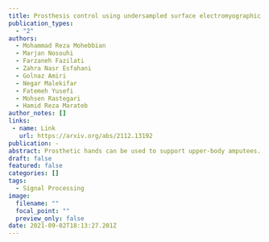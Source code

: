 ```yaml
---
title: Prosthesis control using undersampled surface electromyographic signals 
publication_types:
  - "2"
authors:
  - Mohammad Reza Mohebbian
  - Marjan Nosouhi
  - Farzaneh Fazilati
  - Zahra Nasr Esfahani
  - Golnaz Amiri
  - Negar Malekifar
  - Fatemeh Yusefi
  - Mohsen Rastegari
  - Hamid Reza Marateb
author_notes: []
links:
 - name: Link
   url: https://arxiv.org/abs/2112.13192
publication: -
abstract: Prosthetic hands can be used to support upper-body amputees. Myoelectric prosthesis, one of the externally-powered active prosthesis categories, requires proper processing units in addition to recording electrodes and instrumentation amplifiers. In this paper, the following myoelectric prosthesis control methods were discussed in detail: On-off and finite-state, proportional, direct, and posture, simultaneous, classification and regression-based control, and deep learning methods. Myoelectric control performance indices, such as completion time and rate, throughput, lag, and path length, were reviewed. The advantages and disadvantages of the control methods were also discussed. Some of myoelectric prosthesis control's significant challenges are comfort, durability, cost, the application of under-sampled signals, and electrode shift. Moreover, the proposed algorithms must be usually tuned after each don and doff, which is not comfortable for the users. Real-time simultaneous and proportional myoelectric control, resampling human's arm, has brought much attention. However, increasing the degree of freedom reduces the overall performance. Applying a 3D printed prosthesis arm and under-sampled electromyographic signals could reduce the fabrication cost and improve the application of such methods in practice. There are many technological and clinical challenges in this area to reduce the prosthesis rejection rate. 
draft: false
featured: false
categories: []
tags:
  - Signal Processing
image:
  filename: ""
  focal_point: ""
  preview_only: false
date: 2021-09-02T18:13:27.201Z
---
```


